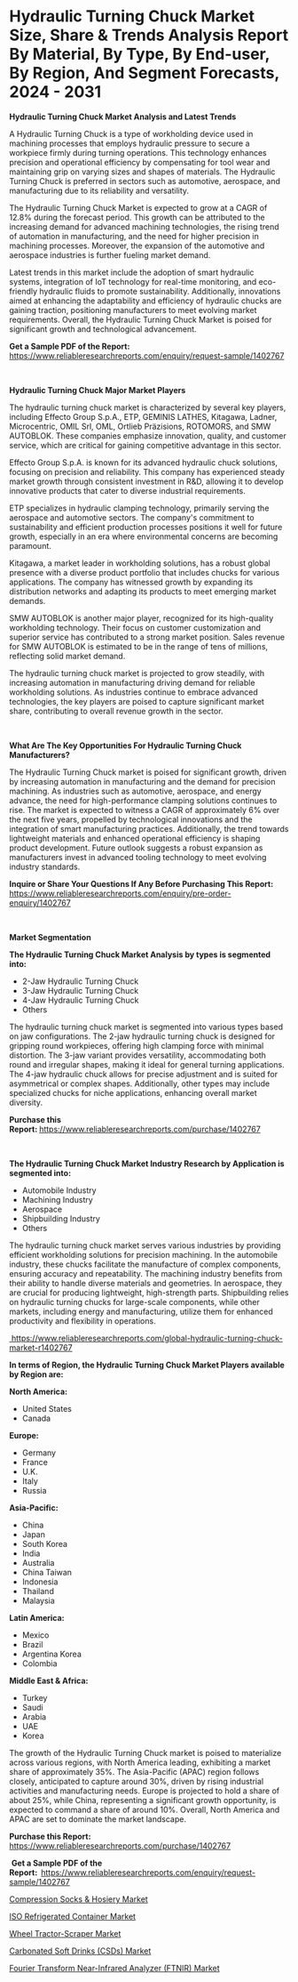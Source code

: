 <p><h1>Hydraulic Turning Chuck Market Size, Share & Trends Analysis Report By Material, By Type, By End-user, By Region, And Segment Forecasts, 2024 - 2031</h1></p><p><strong>Hydraulic Turning Chuck Market Analysis and Latest Trends</strong></p>
<p><p>A Hydraulic Turning Chuck is a type of workholding device used in machining processes that employs hydraulic pressure to secure a workpiece firmly during turning operations. This technology enhances precision and operational efficiency by compensating for tool wear and maintaining grip on varying sizes and shapes of materials. The Hydraulic Turning Chuck is preferred in sectors such as automotive, aerospace, and manufacturing due to its reliability and versatility.</p><p>The Hydraulic Turning Chuck Market is expected to grow at a CAGR of 12.8% during the forecast period. This growth can be attributed to the increasing demand for advanced machining technologies, the rising trend of automation in manufacturing, and the need for higher precision in machining processes. Moreover, the expansion of the automotive and aerospace industries is further fueling market demand. </p><p>Latest trends in this market include the adoption of smart hydraulic systems, integration of IoT technology for real-time monitoring, and eco-friendly hydraulic fluids to promote sustainability. Additionally, innovations aimed at enhancing the adaptability and efficiency of hydraulic chucks are gaining traction, positioning manufacturers to meet evolving market requirements. Overall, the Hydraulic Turning Chuck Market is poised for significant growth and technological advancement.</p></p>
<p><strong>Get a Sample PDF of the Report:&nbsp;</strong> <a href="https://www.reliableresearchreports.com/enquiry/request-sample/1402767?utm_campaign=1616&utm_medium=2&utm_source=Github&utm_content=ia&utm_term=23102024&utm_id=hydraulic-turning-chuck">https://www.reliableresearchreports.com/enquiry/request-sample/1402767</a></p>
<p>&nbsp;</p>
<p><strong>Hydraulic Turning Chuck Major Market Players</strong></p>
<p><p>The hydraulic turning chuck market is characterized by several key players, including Effecto Group S.p.A., ETP, GEMINIS LATHES, Kitagawa, Ladner, Microcentric, OMIL Srl, OML, Ortlieb Präzisions, ROTOMORS, and SMW AUTOBLOK. These companies emphasize innovation, quality, and customer service, which are critical for gaining competitive advantage in this sector.</p><p>Effecto Group S.p.A. is known for its advanced hydraulic chuck solutions, focusing on precision and reliability. This company has experienced steady market growth through consistent investment in R&D, allowing it to develop innovative products that cater to diverse industrial requirements. </p><p>ETP specializes in hydraulic clamping technology, primarily serving the aerospace and automotive sectors. The company's commitment to sustainability and efficient production processes positions it well for future growth, especially in an era where environmental concerns are becoming paramount. </p><p>Kitagawa, a market leader in workholding solutions, has a robust global presence with a diverse product portfolio that includes chucks for various applications. The company has witnessed growth by expanding its distribution networks and adapting its products to meet emerging market demands. </p><p>SMW AUTOBLOK is another major player, recognized for its high-quality workholding technology. Their focus on customer customization and superior service has contributed to a strong market position. Sales revenue for SMW AUTOBLOK is estimated to be in the range of tens of millions, reflecting solid market demand.</p><p>The hydraulic turning chuck market is projected to grow steadily, with increasing automation in manufacturing driving demand for reliable workholding solutions. As industries continue to embrace advanced technologies, the key players are poised to capture significant market share, contributing to overall revenue growth in the sector.</p></p>
<p>&nbsp;</p>
<p><strong>What Are The Key Opportunities For Hydraulic Turning Chuck Manufacturers?</strong></p>
<p><p>The Hydraulic Turning Chuck market is poised for significant growth, driven by increasing automation in manufacturing and the demand for precision machining. As industries such as automotive, aerospace, and energy advance, the need for high-performance clamping solutions continues to rise. The market is expected to witness a CAGR of approximately 6% over the next five years, propelled by technological innovations and the integration of smart manufacturing practices. Additionally, the trend towards lightweight materials and enhanced operational efficiency is shaping product development. Future outlook suggests a robust expansion as manufacturers invest in advanced tooling technology to meet evolving industry standards.</p></p>
<p><strong>Inquire or Share Your Questions If Any Before Purchasing This Report:</strong> <a href="https://www.reliableresearchreports.com/enquiry/pre-order-enquiry/1402767?utm_campaign=1616&utm_medium=2&utm_source=Github&utm_content=ia&utm_term=23102024&utm_id=hydraulic-turning-chuck">https://www.reliableresearchreports.com/enquiry/pre-order-enquiry/1402767</a></p>
<p>&nbsp;</p>
<p><strong>Market Segmentation</strong></p>
<p><strong>The Hydraulic Turning Chuck Market Analysis by types is segmented into:</strong></p>
<p><ul><li>2-Jaw Hydraulic Turning Chuck</li><li>3-Jaw Hydraulic Turning Chuck</li><li>4-Jaw Hydraulic Turning Chuck</li><li>Others</li></ul></p>
<p><p>The hydraulic turning chuck market is segmented into various types based on jaw configurations. The 2-jaw hydraulic turning chuck is designed for gripping round workpieces, offering high clamping force with minimal distortion. The 3-jaw variant provides versatility, accommodating both round and irregular shapes, making it ideal for general turning applications. The 4-jaw hydraulic chuck allows for precise adjustment and is suited for asymmetrical or complex shapes. Additionally, other types may include specialized chucks for niche applications, enhancing overall market diversity.</p></p>
<p><strong>Purchase this Report:&nbsp;</strong><a href="https://www.reliableresearchreports.com/purchase/1402767?utm_campaign=1616&utm_medium=2&utm_source=Github&utm_content=ia&utm_term=23102024&utm_id=hydraulic-turning-chuck">https://www.reliableresearchreports.com/purchase/1402767</a></p>
<p>&nbsp;</p>
<p><strong>The Hydraulic Turning Chuck Market Industry Research by Application is segmented into:</strong></p>
<p><ul><li>Automobile Industry</li><li>Machining Industry</li><li>Aerospace</li><li>Shipbuilding Industry</li><li>Others</li></ul></p>
<p><p>The hydraulic turning chuck market serves various industries by providing efficient workholding solutions for precision machining. In the automobile industry, these chucks facilitate the manufacture of complex components, ensuring accuracy and repeatability. The machining industry benefits from their ability to handle diverse materials and geometries. In aerospace, they are crucial for producing lightweight, high-strength parts. Shipbuilding relies on hydraulic turning chucks for large-scale components, while other markets, including energy and manufacturing, utilize them for enhanced productivity and flexibility in operations.</p></p>
<p><a href="https://www.reliableresearchreports.com/global-hydraulic-turning-chuck-market-r1402767?utm_campaign=1616&utm_medium=2&utm_source=Github&utm_content=ia&utm_term=23102024&utm_id=hydraulic-turning-chuck">&nbsp;https://www.reliableresearchreports.com/global-hydraulic-turning-chuck-market-r1402767</a></p>
<p><strong>In terms of Region, the Hydraulic Turning Chuck Market Players available by Region are:</strong></p>
<p>
    <p> <strong> North America: </strong>
        <ul>
            <li>United States</li>
            <li>Canada</li>
        </ul>
        </p> 
    <p> <strong> Europe: </strong>
        <ul>
            <li>Germany</li>
            <li>France</li>
            <li>U.K.</li>
            <li>Italy</li>
            <li>Russia</li>
        </ul>
        </p> 
    <p> <strong> Asia-Pacific: </strong>
        <ul>
            <li>China</li>
            <li>Japan</li>
            <li>South Korea</li>
            <li>India</li>
            <li>Australia</li>
            <li>China Taiwan</li>
            <li>Indonesia</li>
            <li>Thailand</li>
            <li>Malaysia</li>
        </ul>
        </p> 
    <p> <strong> Latin America: </strong>
        <ul>
            <li>Mexico</li>
            <li>Brazil</li>
            <li>Argentina Korea</li>
            <li>Colombia</li>
        </ul>
        </p> 
    <p> <strong> Middle East & Africa: </strong>
        <ul>
            <li>Turkey</li>
            <li>Saudi</li>
            <li>Arabia</li>
            <li>UAE</li>
            <li>Korea</li>
        </ul>
    </p>
    </p>
<p><p>The growth of the Hydraulic Turning Chuck market is poised to materialize across various regions, with North America leading, exhibiting a market share of approximately 35%. The Asia-Pacific (APAC) region follows closely, anticipated to capture around 30%, driven by rising industrial activities and manufacturing needs. Europe is projected to hold a share of about 25%, while China, representing a significant growth opportunity, is expected to command a share of around 10%. Overall, North America and APAC are set to dominate the market landscape.</p></p>
<p><strong>Purchase this Report: </strong><a href="https://www.reliableresearchreports.com/purchase/1402767?utm_campaign=1616&utm_medium=2&utm_source=Github&utm_content=ia&utm_term=23102024&utm_id=hydraulic-turning-chuck">https://www.reliableresearchreports.com/purchase/1402767</a></p>
<p>&nbsp;<strong>Get a Sample PDF of the Report:&nbsp;&nbsp;</strong><a href="https://www.reliableresearchreports.com/enquiry/request-sample/1402767?utm_campaign=1616&utm_medium=2&utm_source=Github&utm_content=ia&utm_term=23102024&utm_id=hydraulic-turning-chuck">https://www.reliableresearchreports.com/enquiry/request-sample/1402767</a></p>
<p><strong></strong></p>
<p><p><a href="https://www.linkedin.com/pulse/navigating-global-compression-socks-hosiery-market-from-trends-qxwqe?utm_campaign=1616&utm_medium=2&utm_source=Github&utm_content=ia&utm_term=23102024&utm_id=hydraulic-turning-chuck">Compression Socks & Hosiery Market</a></p><p><a href="https://www.linkedin.com/pulse/iso-refrigerated-container-spectrum-usage-patterns-sector-evolution-9xvbf?utm_campaign=1616&utm_medium=2&utm_source=Github&utm_content=ia&utm_term=23102024&utm_id=hydraulic-turning-chuck">ISO Refrigerated Container Market</a></p><p><a href="https://github.com/AshikRahman665/Market-Research-Report-List-1/blob/main/wheel-tractor-scraper-market.md?utm_campaign=1616&utm_medium=2&utm_source=Github&utm_content=ia&utm_term=23102024&utm_id=hydraulic-turning-chuck">Wheel Tractor-Scraper Market</a></p><p><a href="https://www.linkedin.com/pulse/strategic-roadmap-success-global-carbonated-soft-drinks-csds-market-4bqoe?utm_campaign=1616&utm_medium=2&utm_source=Github&utm_content=ia&utm_term=23102024&utm_id=hydraulic-turning-chuck">Carbonated Soft Drinks (CSDs) Market</a></p><p><a href="https://www.linkedin.com/pulse/fourier-transform-near-infrared-analyzer-ftnir-mosaic-piecing-kgzjf?utm_campaign=1616&utm_medium=2&utm_source=Github&utm_content=ia&utm_term=23102024&utm_id=hydraulic-turning-chuck">Fourier Transform Near-Infrared Analyzer (FTNIR) Market</a></p></p>
